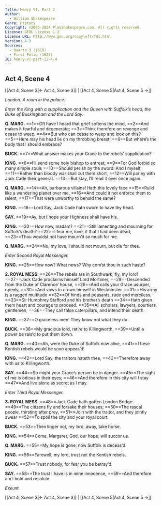 ```yaml
---
Title: Henry VI, Part 2
Author: 
  - William Shakespeare
Genre: History
Copyright: ©2005-2024 PlayShakespeare.com. All rights reserved.
License: GFDL License 1.3
License URL: http://www.gnu.org/copyleft/fdl.html
Version: 4.3
Sources:
  - Quarto 3 (1619)
  - First Folio (1623)
ID: henry-vi-part-ii-4-4
---
```


## Act 4, Scene 4
[[Act 4, Scene 3|← Act 4, Scene 3]] | [[Act 4, Scene 5|Act 4, Scene 5 →]]

*London. A room in the palace.*

*Enter the King with a supplication and the Queen with Suffolk’s head, the Duke of Buckingham and the Lord Say.*

**Q. MARG.**
==1==Oft have I heard that grief softens the mind,
==2==And makes it fearful and degenerate;
==3==Think therefore on revenge and cease to weep.
==4==But who can cease to weep and look on this?
==5==Here may his head lie on my throbbing breast;
==6==But where’s the body that I should embrace?

**BUCK.**
==7==What answer makes your Grace to the rebels’ supplication?

**KING.**
==8==I’ll send some holy bishop to entreat;
==9==For God forbid so many simple souls
==10==Should perish by the sword! And I myself,
==11==Rather than bloody war shall cut them short,
==12==Will parley with Jack Cade their general.
==13==But stay, I’ll read it over once again.

**Q. MARG.**
==14==Ah, barbarous villains! Hath this lovely face
==15==Rul’d like a wandering planet over me,
==16==And could it not enforce them to relent,
==17==That were unworthy to behold the same?

**KING.**
==18==Lord Say, Jack Cade hath sworn to have thy head.

**SAY.**
==19==Ay, but I hope your Highness shall have his.

**KING.**
==20==How now, madam?
==21==Still lamenting and mourning for Suffolk’s death?
==22==I fear me, love, if that I had been dead,
==23==Thou wouldst not have mourn’d so much for me.

**Q. MARG.**
==24==No, my love, I should not mourn, but die for thee.

*Enter Second Royal Messenger.*

**KING.**
==25==How now? What news? Why com’st thou in such haste?

**2. ROYAL MESS.**
==26==The rebels are in Southwark; fly, my lord!
==27==Jack Cade proclaims himself Lord Mortimer,
==28==Descended from the Duke of Clarence’ house,
==29==And calls your Grace usurper, openly,
==30==And vows to crown himself in Westminster.
==31==His army is a ragged multitude
==32==Of hinds and peasants, rude and merciless.
==33==Sir Humphrey Stafford and his brother’s death
==34==Hath given them heart and courage to proceed.
==35==All scholars, lawyers, courtiers, gentlemen,
==36==They call false caterpillars, and intend their death.

**KING.**
==37==O graceless men! They know not what they do.

**BUCK.**
==38==My gracious lord, retire to Killingworth,
==39==Until a power be rais’d to put them down.

**Q. MARG.**
==40==Ah, were the Duke of Suffolk now alive,
==41==These Kentish rebels would be soon appeas’d!

**KING.**
==42==Lord Say, the traitors hateth thee,
==43==Therefore away with us to Killingworth.

**SAY.**
==44==So might your Grace’s person be in danger.
==45==The sight of me is odious in their eyes;
==46==And therefore in this city will I stay
==47==And live alone as secret as I may.

*Enter Third Royal Messenger.*

**3. ROYAL MESS.**
==48==Jack Cade hath gotten London Bridge:
==49==The citizens fly and forsake their houses;
==50==The rascal people, thirsting after prey,
==51==Join with the traitor, and they jointly swear
==52==To spoil the city and your royal court.

**BUCK.**
==53==Then linger not, my lord, away, take horse.

**KING.**
==54==Come, Margaret, God, our hope, will succor us.

**Q. MARG.**
==55==My hope is gone, now Suffolk is deceas’d.

**KING.**
==56==Farewell, my lord, trust not the Kentish rebels.

**BUCK.**
==57==Trust nobody, for fear you be betray’d.

**SAY.**
==58==The trust I have is in mine innocence,
==59==And therefore am I bold and resolute.

*Exeunt.*

[[Act 4, Scene 3|← Act 4, Scene 3]] | [[Act 4, Scene 5|Act 4, Scene 5 →]]